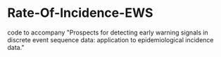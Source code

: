 # Rate-Of-Incidence-EWS
code to accompany "Prospects for detecting early warning signals in discrete event sequence data: application to epidemiological incidence data."
